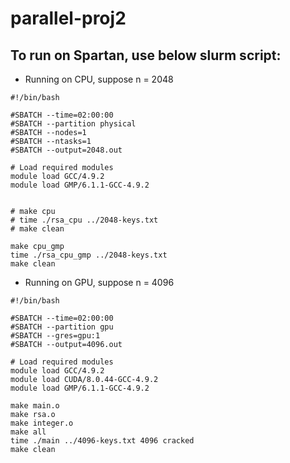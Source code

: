 # parallel-proj2
## To run on Spartan, use below slurm script:

- Running on CPU, suppose n = 2048
```
#!/bin/bash

#SBATCH --time=02:00:00
#SBATCH --partition physical
#SBATCH --nodes=1
#SBATCH --ntasks=1
#SBATCH --output=2048.out

# Load required modules
module load GCC/4.9.2
module load GMP/6.1.1-GCC-4.9.2


# make cpu
# time ./rsa_cpu ../2048-keys.txt
# make clean

make cpu_gmp
time ./rsa_cpu_gmp ../2048-keys.txt
make clean
```
- Running on GPU, suppose n = 4096
```
#!/bin/bash

#SBATCH --time=02:00:00
#SBATCH --partition gpu
#SBATCH --gres=gpu:1
#SBATCH --output=4096.out

# Load required modules
module load GCC/4.9.2
module load CUDA/8.0.44-GCC-4.9.2
module load GMP/6.1.1-GCC-4.9.2

make main.o
make rsa.o
make integer.o
make all
time ./main ../4096-keys.txt 4096 cracked
make clean
```
    
